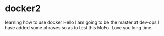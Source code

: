 # docker2
learning how to use docker
Hello I am going to be the master at dev-ops
I have added some phrases so as to test this MoFo.
Love you long time.
